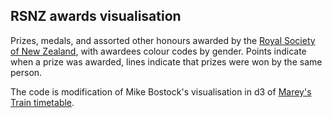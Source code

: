RSNZ awards visualisation
-------------------------

Prizes, medals, and assorted other honours awarded by the [Royal Society of New Zealand](http://www.royalsociety.org.nz/programmes/awards/), with awardees colour codes by gender. Points indicate when a prize was awarded, lines indicate that prizes were won by the same person.

The code is modification of Mike Bostock's visualisation in d3 of [Marey's Train timetable](http://bl.ocks.org/mbostock/5544008).

